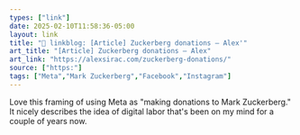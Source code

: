 ```yaml
---
types: ["link"]
date: 2025-02-10T11:58:36-05:00
layout: link
title: "🔗 linkblog: [Article] Zuckerberg donations – Alex'"
art_title: "[Article] Zuckerberg donations – Alex"
art_link: "https://alexsirac.com/zuckerberg-donations/"
source: ["https:"]
tags: ["Meta","Mark Zuckerberg","Facebook","Instagram"]
---
```

Love this framing of using Meta as "making donations to Mark Zuckerberg." It nicely describes the idea of digital labor that's been on my mind for a couple of years now.
